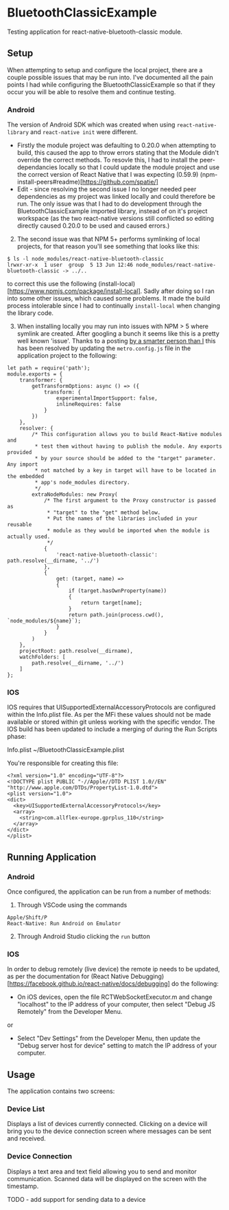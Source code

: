 # BluetoothClassicExample

Testing application for react-native-bluetooth-classic module.

## Setup

When attempting to setup and configure the local project, there are a couple possible issues that may be run into.  I've documented all the pain points I had while configuring the BluetoothClassicExample so that if they occur you will be able to resolve them and continue testing.

### Android 
The version of Android SDK which was created when using `react-native-library` and `react-native init` were different. 

  - Firstly the module project was defaulting to 0.20.0 when attempting to build, this caused the app to throw errors stating that the Module didn't override the correct methods.  To resovle this, I had to install the peer-dependancies locally so that I could update the module project and use the correct version of React Native that I was expecting (0.59.9) (npm-install-peers#readme)[https://github.com/spatie/]
  - Edit - since resolving the second issue I no longer needed peer dependencies as my project was linked locally and could therefore be run.  The only issue was that I had to do development through the BluetoothClassicExample imported library, instead of on it's project workspace (as the two react-native versions still conflicted so editing directly caused 0.20.0 to be used and caused errors.)

2. The second issue was that NPM 5+ performs symlinking of local projects, for that reason you'll see something that looks like this:
  ```
  $ ls -l node_modules/react-native-bluetooth-classic
  lrwxr-xr-x  1 user  group  5 13 Jun 12:46 node_modules/react-native-bluetooth-classic -> ../..
  ```
  to correct this use the following (install-local)[https://www.npmjs.com/package/install-local].  Sadly after doing so I ran into some other issues, which caused some problems.  It made the build process intolerable since I had to continually `install-local` when changing the library code.

3. When installing locally you may run into issues with NPM > 5 where symlink are created.  After googling a bunch it seems like this is a pretty well known 'issue'.  Thanks to a posting [by a smarter person than I](https://github.com/facebook/metro/issues/1#issuecomment-501143843) this has been resolved by updating the `metro.config.js` file in the application project to the following:

```
let path = require('path');
module.exports = {
    transformer: {
        getTransformOptions: async () => ({
            transform: {
                experimentalImportSupport: false,
                inlineRequires: false
            }
        })
    },
    resolver: {
        /* This configuration allows you to build React-Native modules and
         * test them without having to publish the module. Any exports provided
         * by your source should be added to the "target" parameter. Any import
         * not matched by a key in target will have to be located in the embedded
         * app's node_modules directory.
         */
        extraNodeModules: new Proxy(
            /* The first argument to the Proxy constructor is passed as 
             * "target" to the "get" method below.
             * Put the names of the libraries included in your reusable
             * module as they would be imported when the module is actually used.
             */
            {
                'react-native-bluetooth-classic': path.resolve(__dirname, '../')
            },
            {
                get: (target, name) =>
                {
                    if (target.hasOwnProperty(name))
                    {
                        return target[name];
                    }
                    return path.join(process.cwd(), `node_modules/${name}`);
                }
            }
        )
    },
    projectRoot: path.resolve(__dirname),
    watchFolders: [
        path.resolve(__dirname, '../')
    ]
};
```

### IOS

IOS requires that UISupportedExternalAccessoryProtocols are configured within the Info.plist file.  As per the MFi these values should not be made available or stored within git unless working with the specific vendor.  The IOS build has been updated to include a merging of during the Run Scripts phase:

Info.plist 
~/BluetoothClassicExample.plist

You're responsible for creating this file:

```
<?xml version="1.0" encoding="UTF-8"?>
<!DOCTYPE plist PUBLIC "-//Apple//DTD PLIST 1.0//EN" "http://www.apple.com/DTDs/PropertyList-1.0.dtd">
<plist version="1.0">
<dict>
  <key>UISupportedExternalAccessoryProtocols</key>
  <array>
    <string>com.allflex-europe.gprplus_110</string>
  </array>
</dict>
</plist>
```

## Running Application

### Android
Once configured, the application can be run from a number of methods:

1. Through VSCode using the commands 
```
Apple/Shift/P 
React-Native: Run Android on Emulator
```

2. Through Android Studio clicking the `run` button

### IOS

In order to debug remotely (live device) the remote ip needs to be updated, as per the documentation for (React Native Debugging)[https://facebook.github.io/react-native/docs/debugging] do the following:

- On iOS devices, open the file RCTWebSocketExecutor.m and change "localhost" to the IP address of your computer, then select "Debug JS Remotely" from the Developer Menu.

or 

- Select "Dev Settings" from the Developer Menu, then update the "Debug server host for device" setting to match the IP address of your computer.
 
## Usage

The application contains two screens:

### Device List

Displays a list of devices currently connected.  Clicking on a device will bring you to the device connection screen where messages can be sent and received.

### Device Connection

Displays a text area and text field allowing you to send and monitor communication.  Scanned data will be displayed on the screen with the timestamp.

TODO - add support for sending data to a device